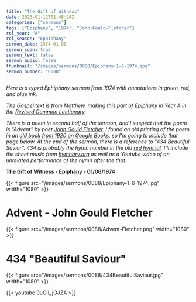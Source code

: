 ```yaml
---
title: "The Gift of Witness"
date: 2023-01-12T01:48:24Z
categories: ["sermons"]
tags: ["Epiphany", "1974", "John-Gould-Fletcher"]
rcl_year: "A"
rcl_season: "Ephiphany"
sermon_date: 1974-01-06
sermon_scan: true
sermon_text: false
sermon_audio: false
thumbnail: "/images/sermons/0088/Epiphany-1-6-1974.jpg"
sermon_number: "0088"
---
```


_Here is a typed Ephiphany sermon from 1974 with annotations in green, red, and blue ink._

<!--more-->

_The Gospel text is from Matthew, making this part of Epiphany in Year A in the [Revised Common Lectionary](https://lectionary.library.vanderbilt.edu/texts.php?id=12)._

_There is a poem in second half of the sermon, and I suspect that the poem is "Advent" by poet [John Gould Fletcher](https://www.poetryfoundation.org/poets/john-gould-fletcher). I found an old printing of the poem in an [old book from 1920 on Google Books](https://www.google.com/books/edition/_/TSCYOcOKxncC?hl=en&gbpv=1&bsq=Advent%20John%20Gould%20Fletcher), so I'm going to include that page below. At the end of the sermon, there is a reference to "434 Beautiful Savior". 434 is probably the hymn number in the old [red hymnal](https://hymnary.org/hymnal/SBHC1958?page=5). I'll include the sheet music from [hymnary.org](https://hymnary.org/hymn/SBHC1958/page/797) as well as a Youtube video of an unrelated performance of the hymn after the that._

**The Gift of Witness - Epiphany - 01/06/1974**

{{< figure src="/images/sermons/0088/Epiphany-1-6-1974.jpg" width="1080" >}}

# Advent - John Gould Fletcher

{{< figure src="/images/sermons/0088/Advent-Fletcher.png" width="1080" >}}

# 434 "Beautiful Saviour"

{{< figure src="/images/sermons/0088/434BeautifulSaviour.jpg" width="1080" >}}

{{< youtube 9uGII_jOJZA >}}